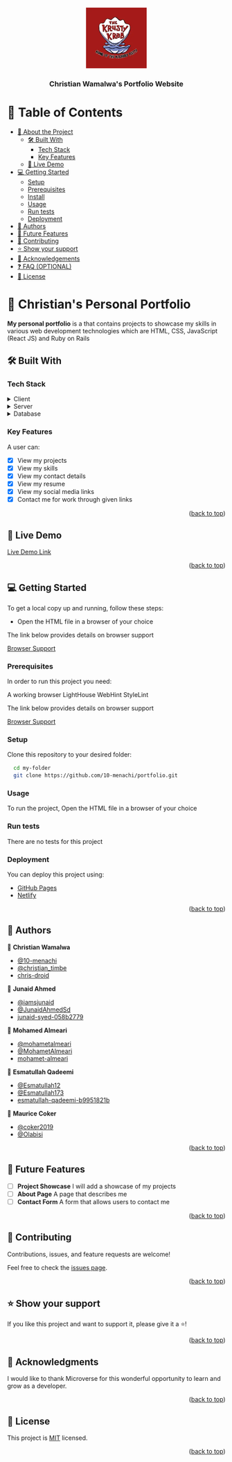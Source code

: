 <a name="readme-top"></a>

<div align="center">
  <img src="assets/th.webp" alt="logo" width="140"  height="auto" />
  <br/>

  <h3><b>Christian Wamalwa's Portfolio Website</b></h3>

</div>

<!-- TABLE OF CONTENTS -->

# 📗 Table of Contents

- [📖 About the Project](#about-project)
  - [🛠 Built With](#built-with)
    - [Tech Stack](#tech-stack)
    - [Key Features](#key-features)
  - [🚀 Live Demo](#live-demo)
- [💻 Getting Started](#getting-started)
  - [Setup](#setup)
  - [Prerequisites](#prerequisites)
  - [Install](#install)
  - [Usage](#usage)
  - [Run tests](#run-tests)
  - [Deployment](#triangular_flag_on_post-deployment)
- [👥 Authors](#authors)
- [🔭 Future Features](#future-features)
- [🤝 Contributing](#contributing)
- [⭐️ Show your support](#support)
- [🙏 Acknowledgements](#acknowledgements)
- [❓ FAQ (OPTIONAL)](#faq)
- [📝 License](#license)

<!-- PROJECT DESCRIPTION -->

# 📖 Christian's Personal Portfolio <a name="about-project"></a>

**My personal portfolio** is a that contains projects to showcase my skills in various web development technologies which are HTML, CSS, JavaScript (React JS) and Ruby on Rails

## 🛠 Built With <a name="built-with"></a>

### Tech Stack <a name="tech-stack"></a>

<details>
  <summary>Client</summary>
  <ul>
    <li><a href="https://developer.mozilla.org/en-US/docs/Web/HTML">HTML</a></li>
    <li><a href="https://developer.mozilla.org/en-US/docs/Web/CSS">CSS</a></li>
    <li><a href="https://developer.mozilla.org/en-US/docs/Web/JavaScript">JavaScript</a></li>
  </ul>
</details>

<details>
  <summary>Server</summary>
  No server side technologies have been used in this project
</details>

<details>
<summary>Database</summary>
No databases have been used in this project
</details>

<!-- Features -->

### Key Features <a name="key-features"></a>

A user can:

- [x] View my projects
- [x] View my skills
- [x] View my contact details
- [x] View my resume
- [x] View my social media links
- [x] Contact me for work through given links

<p align="right">(<a href="#readme-top">back to top</a>)</p>

## 🚀 Live Demo <a name="live-demo"></a>

[Live Demo Link](https://10-menachi.github.io/portfolio/)

<p align="right">(<a href="#readme-top">back to top</a>)</p>

<!-- GETTING STARTED -->

## 💻 Getting Started <a name="getting-started"></a>

To get a local copy up and running, follow these steps:

<ul>
  <li>Open the HTML file in a browser of your choice</li>
</ul>

The link below provides details on browser support <br />

<a href="https://www.w3schools.com/tags/ref_html_browsersupport.asp">Browser Support</a>

### Prerequisites

In order to run this project you need:

A working browser
LightHouse
WebHint
StyleLint

The link below provides details on browser support

<a href="https://www.w3schools.com/tags/ref_html_browsersupport.asp">Browser Support</a>

### Setup

Clone this repository to your desired folder:

```sh
  cd my-folder
  git clone https://github.com/10-menachi/portfolio.git
```

### Usage

To run the project, Open the HTML file in a browser of your choice

### Run tests

There are no tests for this project

### Deployment

You can deploy this project using:

- [GitHub Pages](https://pages.github.com/)
- [Netlify](https://www.netlify.com/)

<p align="right">(<a href="#readme-top">back to top</a>)</p>

<!-- AUTHORS -->

## 👥 Authors <a name="authors"></a>

👤 **Christian Wamalwa**

- [@10-menachi](https://github.com/10-menachi)
- [@christian_timbe](https://twitter.com/christian_timbe)
- [chris-droid](https://linkedin.com/in/chris-droid)

👤 **Junaid Ahmed**

- [@iamsjunaid](https://github.com/iamsjunaid)
- [@JunaidAhmedSd](https://twitter.com/junaidahmedsd)
- [junaid-syed-058b2779](https://www.linkedin.com/in/junaid-syed-058b2779/)

👤 **Mohamed Almeari**

- [@mohametalmeari](https://github.com/mohametalmeari)
- [@MohametAlmeari](https://twitter.com/MohametAlmeari)
- [mohamet-almeari](https://www.linkedin.com/in/mohamet-almeari/)

👤 **Esmatullah Qadeemi**

- [@Esmatullah12](https://github.com/Esmatullah12)
- [@Esmatullah173](https://twitter.com/Esmatullah173)
- [esmatullah-qadeemi-b9951821b](https://www.linkedin.com/in/esmatullah-qadeemi-b9951821b/)

👤 **Maurice Coker**

- [@coker2019](https://github.com/coker2019)
- [@Olabisi](https://twitter.com/olabisi)

<p align="right">(<a href="#readme-top">back to top</a>)</p>

<!-- FUTURE FEATURES -->

## 🔭 Future Features <a name="future-features"></a>

- [ ] **Project Showcase**
      I will add a showcase of my projects
- [ ] **About Page**
      A page that describes me
- [ ] **Contact Form**
      A form that allows users to contact me

<p align="right">(<a href="#readme-top">back to top</a>)</p>

<!-- CONTRIBUTING -->

## 🤝 Contributing <a name="contributing"></a>

Contributions, issues, and feature requests are welcome!

Feel free to check the [issues page](../../issues/).

<p align="right">(<a href="#readme-top">back to top</a>)</p>

<!-- SUPPORT -->

## ⭐️ Show your support <a name="support"></a>

If you like this project and want to support it, please give it a ⭐️!

<p align="right">(<a href="#readme-top">back to top</a>)</p>

<!-- ACKNOWLEDGEMENTS -->

## 🙏 Acknowledgments <a name="acknowledgements"></a>

I would like to thank Microverse for this wonderful opportunity to learn and grow as a developer.

<p align="right">(<a href="#readme-top">back to top</a>)</p>

<!-- LICENSE -->

## 📝 License <a name="license"></a>

This project is [MIT](./LICENSE) licensed.

<p align="right">(<a href="#readme-top">back to top</a>)</p>
